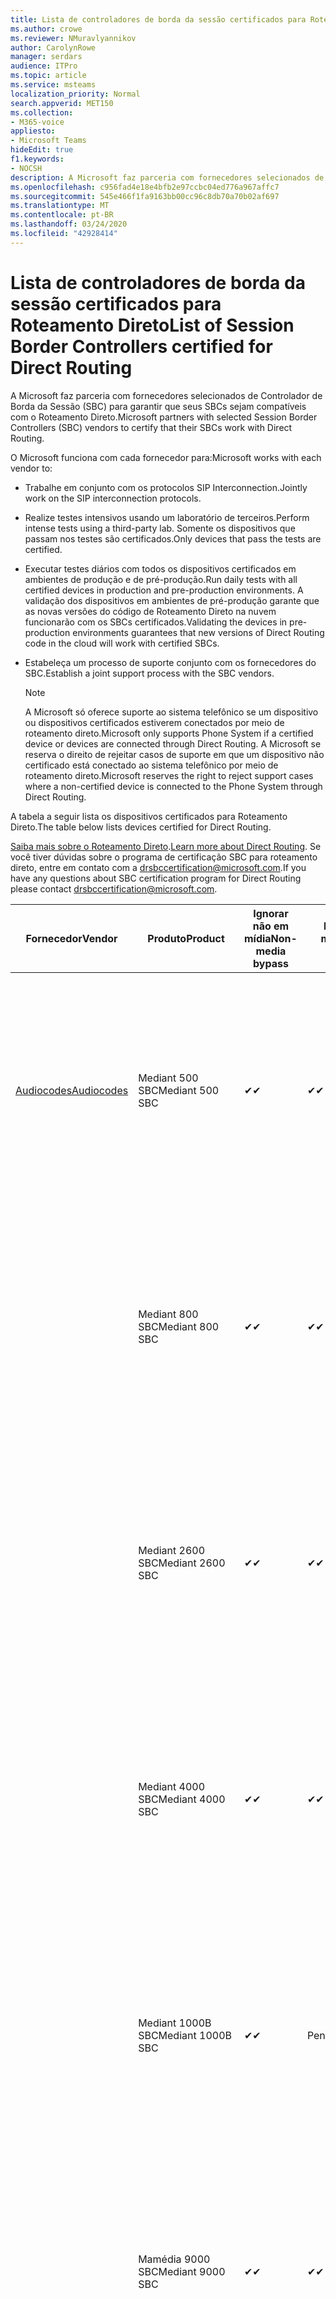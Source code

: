 ```yaml
---
title: Lista de controladores de borda da sessão certificados para Roteamento Direto
ms.author: crowe
ms.reviewer: NMuravlyannikov
author: CarolynRowe
manager: serdars
audience: ITPro
ms.topic: article
ms.service: msteams
localization_priority: Normal
search.appverid: MET150
ms.collection:
- M365-voice
appliesto:
- Microsoft Teams
hideEdit: true
f1.keywords:
- NOCSH
description: A Microsoft faz parceria com fornecedores selecionados de SBC (controlador de borda da sessão) para garantir que seus SBCs sejam compatíveis com o Roteamento Direto.
ms.openlocfilehash: c956fad4e18e4bfb2e97ccbc04ed776a967affc7
ms.sourcegitcommit: 545e466f1fa9163bb00cc96c8db70a70b02af697
ms.translationtype: MT
ms.contentlocale: pt-BR
ms.lasthandoff: 03/24/2020
ms.locfileid: "42928414"
---
```

# <a name="list-of-session-border-controllers-certified-for-direct-routing"></a><span data-ttu-id="aad63-103">Lista de controladores de borda da sessão certificados para Roteamento Direto</span><span class="sxs-lookup"><span data-stu-id="aad63-103">List of Session Border Controllers certified for Direct Routing</span></span>

<span data-ttu-id="aad63-104">A Microsoft faz parceria com fornecedores selecionados de Controlador de Borda da Sessão (SBC) para garantir que seus SBCs sejam compatíveis com o Roteamento Direto.</span><span class="sxs-lookup"><span data-stu-id="aad63-104">Microsoft partners with selected Session Border Controllers (SBC) vendors to certify that their SBCs work with Direct Routing.</span></span> 

<span data-ttu-id="aad63-105">O Microsoft funciona com cada fornecedor para:</span><span class="sxs-lookup"><span data-stu-id="aad63-105">Microsoft works with each vendor to:</span></span> 

- <span data-ttu-id="aad63-106">Trabalhe em conjunto com os protocolos SIP Interconnection.</span><span class="sxs-lookup"><span data-stu-id="aad63-106">Jointly work on the SIP interconnection protocols.</span></span>
- <span data-ttu-id="aad63-107">Realize testes intensivos usando um laboratório de terceiros.</span><span class="sxs-lookup"><span data-stu-id="aad63-107">Perform intense tests using a third-party lab.</span></span> <span data-ttu-id="aad63-108">Somente os dispositivos que passam nos testes são certificados.</span><span class="sxs-lookup"><span data-stu-id="aad63-108">Only devices that pass the tests are certified.</span></span> 
- <span data-ttu-id="aad63-109">Executar testes diários com todos os dispositivos certificados em ambientes de produção e de pré-produção.</span><span class="sxs-lookup"><span data-stu-id="aad63-109">Run daily tests with all certified devices in production and pre-production environments.</span></span> <span data-ttu-id="aad63-110">A validação dos dispositivos em ambientes de pré-produção garante que as novas versões do código de Roteamento Direto na nuvem funcionarão com os SBCs certificados.</span><span class="sxs-lookup"><span data-stu-id="aad63-110">Validating the devices in pre-production environments guarantees that new versions of Direct Routing code in the cloud will work with certified SBCs.</span></span> 
- <span data-ttu-id="aad63-111">Estabeleça um processo de suporte conjunto com os fornecedores do SBC.</span><span class="sxs-lookup"><span data-stu-id="aad63-111">Establish a joint support process with the SBC vendors.</span></span>


  > [!NOTE]
  > <span data-ttu-id="aad63-112">A Microsoft só oferece suporte ao sistema telefônico se um dispositivo ou dispositivos certificados estiverem conectados por meio de roteamento direto.</span><span class="sxs-lookup"><span data-stu-id="aad63-112">Microsoft only supports Phone System if a certified device or devices are connected through Direct Routing.</span></span> <span data-ttu-id="aad63-113">A Microsoft se reserva o direito de rejeitar casos de suporte em que um dispositivo não certificado está conectado ao sistema telefônico por meio de roteamento direto.</span><span class="sxs-lookup"><span data-stu-id="aad63-113">Microsoft reserves the right to reject support cases where a non-certified device is connected to the Phone System through Direct Routing.</span></span> 

<span data-ttu-id="aad63-114">A tabela a seguir lista os dispositivos certificados para Roteamento Direto.</span><span class="sxs-lookup"><span data-stu-id="aad63-114">The table below lists devices certified for Direct Routing.</span></span> 

<span data-ttu-id="aad63-115">[Saiba mais sobre o Roteamento Direto](https://aka.ms/dr).</span><span class="sxs-lookup"><span data-stu-id="aad63-115">[Learn more about Direct Routing](https://aka.ms/dr).</span></span> <span data-ttu-id="aad63-116">Se você tiver dúvidas sobre o programa de certificação SBC para roteamento direto, entre em contato com a drsbccertification@microsoft.com.</span><span class="sxs-lookup"><span data-stu-id="aad63-116">If you have any questions about SBC certification program for Direct Routing please contact drsbccertification@microsoft.com.</span></span>


|                                                       <span data-ttu-id="aad63-117">Fornecedor</span><span class="sxs-lookup"><span data-stu-id="aad63-117">Vendor</span></span>                                                        |       <span data-ttu-id="aad63-118">Produto</span><span class="sxs-lookup"><span data-stu-id="aad63-118">Product</span></span>       | <span data-ttu-id="aad63-119">Ignorar não em mídia</span><span class="sxs-lookup"><span data-stu-id="aad63-119">Non-media bypass</span></span> | <span data-ttu-id="aad63-120">Bypass de mídia</span><span class="sxs-lookup"><span data-stu-id="aad63-120">Media bypass</span></span> | <span data-ttu-id="aad63-121">Versão do software</span><span class="sxs-lookup"><span data-stu-id="aad63-121">Software version</span></span> | <span data-ttu-id="aad63-122">Validado com provedores E911</span><span class="sxs-lookup"><span data-stu-id="aad63-122">Validated with E911 providers</span></span> | <span data-ttu-id="aad63-123">Compatível com ELIN</span><span class="sxs-lookup"><span data-stu-id="aad63-123">ELIN capable</span></span>
|---------------------------------------------------------------------------------------------------------------------|---------------------|------------------|--------------|------------------|-----------------|------------------|
| [<span data-ttu-id="aad63-124">Audiocodes</span><span class="sxs-lookup"><span data-stu-id="aad63-124">Audiocodes</span></span>](https://www.audiocodes.com/solutions-products/products/products-for-microsoft-365/direct-routing-for-microsoft-teams) |   <span data-ttu-id="aad63-125">Mediant 500 SBC</span><span class="sxs-lookup"><span data-stu-id="aad63-125">Mediant 500 SBC</span></span>   |     <span data-ttu-id="aad63-126">&#10004;</span><span class="sxs-lookup"><span data-stu-id="aad63-126">&#10004;</span></span>     |   <span data-ttu-id="aad63-127">&#10004;</span><span class="sxs-lookup"><span data-stu-id="aad63-127">&#10004;</span></span>    |  <span data-ttu-id="aad63-128">7.20 a. 250</span><span class="sxs-lookup"><span data-stu-id="aad63-128">7.20A.250</span></span>   | <ul> <li> [<span data-ttu-id="aad63-129">Roteamento de localização dinâmica da largura de banda</span><span class="sxs-lookup"><span data-stu-id="aad63-129">Bandwidth Dynamic Location Routing</span></span>](https://www.bandwidth.com/partners/microsoft-teams-direct-routing) </li> <li><span data-ttu-id="aad63-130">Inentrada ERS</span><span class="sxs-lookup"><span data-stu-id="aad63-130">Intrado ERS</span></span> </li> <li><span data-ttu-id="aad63-131">Inentrada EGW</span><span class="sxs-lookup"><span data-stu-id="aad63-131">Intrado EGW</span></span></li> <li> <span data-ttu-id="aad63-132">Mobilidade de horizonte vermelho-céu</span><span class="sxs-lookup"><span data-stu-id="aad63-132">Red Sky Horizon Mobility</span></span> </li>  </ul> |  <span data-ttu-id="aad63-133">&#10004;</span><span class="sxs-lookup"><span data-stu-id="aad63-133">&#10004;</span></span>  |
|                                                                                                                     |   <span data-ttu-id="aad63-134">Mediant 800 SBC</span><span class="sxs-lookup"><span data-stu-id="aad63-134">Mediant 800 SBC</span></span>   |     <span data-ttu-id="aad63-135">&#10004;</span><span class="sxs-lookup"><span data-stu-id="aad63-135">&#10004;</span></span>     |   <span data-ttu-id="aad63-136">&#10004;</span><span class="sxs-lookup"><span data-stu-id="aad63-136">&#10004;</span></span>     |  <span data-ttu-id="aad63-137">7.20 a. 250</span><span class="sxs-lookup"><span data-stu-id="aad63-137">7.20A.250</span></span>   | <ul> <li> [<span data-ttu-id="aad63-138">Roteamento de localização dinâmica da largura de banda</span><span class="sxs-lookup"><span data-stu-id="aad63-138">Bandwidth Dynamic Location Routing</span></span>](https://www.bandwidth.com/partners/microsoft-teams-direct-routing) </li> <li><span data-ttu-id="aad63-139">Inentrada ERS</span><span class="sxs-lookup"><span data-stu-id="aad63-139">Intrado ERS</span></span> </li> <li><span data-ttu-id="aad63-140">Inentrada EGW</span><span class="sxs-lookup"><span data-stu-id="aad63-140">Intrado EGW</span></span></li> <li> <span data-ttu-id="aad63-141">Mobilidade de horizonte vermelho-céu</span><span class="sxs-lookup"><span data-stu-id="aad63-141">Red Sky Horizon Mobility</span></span> </li>  </ul>  |  <span data-ttu-id="aad63-142">&#10004;</span><span class="sxs-lookup"><span data-stu-id="aad63-142">&#10004;</span></span>  |
|                                                                                                                     |  <span data-ttu-id="aad63-143">Mediant 2600 SBC</span><span class="sxs-lookup"><span data-stu-id="aad63-143">Mediant 2600 SBC</span></span>   |     <span data-ttu-id="aad63-144">&#10004;</span><span class="sxs-lookup"><span data-stu-id="aad63-144">&#10004;</span></span>     |   <span data-ttu-id="aad63-145">&#10004;</span><span class="sxs-lookup"><span data-stu-id="aad63-145">&#10004;</span></span>    |  <span data-ttu-id="aad63-146">7.20 a. 250</span><span class="sxs-lookup"><span data-stu-id="aad63-146">7.20A.250</span></span>   |   <ul> <li> [<span data-ttu-id="aad63-147">Roteamento de localização dinâmica da largura de banda</span><span class="sxs-lookup"><span data-stu-id="aad63-147">Bandwidth Dynamic Location Routing</span></span>](https://www.bandwidth.com/partners/microsoft-teams-direct-routing) </li> <li><span data-ttu-id="aad63-148">Inentrada ERS</span><span class="sxs-lookup"><span data-stu-id="aad63-148">Intrado ERS</span></span> </li> <li><span data-ttu-id="aad63-149">Inentrada EGW</span><span class="sxs-lookup"><span data-stu-id="aad63-149">Intrado EGW</span></span></li> <li> <span data-ttu-id="aad63-150">Mobilidade de horizonte vermelho-céu</span><span class="sxs-lookup"><span data-stu-id="aad63-150">Red Sky Horizon Mobility</span></span> </li>  </ul>  |  <span data-ttu-id="aad63-151">&#10004;</span><span class="sxs-lookup"><span data-stu-id="aad63-151">&#10004;</span></span>  |    
|                                                                                                                     |  <span data-ttu-id="aad63-152">Mediant 4000 SBC</span><span class="sxs-lookup"><span data-stu-id="aad63-152">Mediant 4000 SBC</span></span>   |     <span data-ttu-id="aad63-153">&#10004;</span><span class="sxs-lookup"><span data-stu-id="aad63-153">&#10004;</span></span>     |   <span data-ttu-id="aad63-154">&#10004;</span><span class="sxs-lookup"><span data-stu-id="aad63-154">&#10004;</span></span>     |  <span data-ttu-id="aad63-155">7.20 a. 250</span><span class="sxs-lookup"><span data-stu-id="aad63-155">7.20A.250</span></span>   |  <ul> <li> [<span data-ttu-id="aad63-156">Roteamento de localização dinâmica da largura de banda</span><span class="sxs-lookup"><span data-stu-id="aad63-156">Bandwidth Dynamic Location Routing</span></span>](https://www.bandwidth.com/partners/microsoft-teams-direct-routing) </li> <li><span data-ttu-id="aad63-157">Inentrada ERS</span><span class="sxs-lookup"><span data-stu-id="aad63-157">Intrado ERS</span></span> </li> <li><span data-ttu-id="aad63-158">Inentrada EGW</span><span class="sxs-lookup"><span data-stu-id="aad63-158">Intrado EGW</span></span></li> <li> <span data-ttu-id="aad63-159">Mobilidade de horizonte vermelho-céu</span><span class="sxs-lookup"><span data-stu-id="aad63-159">Red Sky Horizon Mobility</span></span> </li>  </ul>  |  <span data-ttu-id="aad63-160">&#10004;</span><span class="sxs-lookup"><span data-stu-id="aad63-160">&#10004;</span></span>  |    
|                                                                                                                     | <span data-ttu-id="aad63-161">Mediant 1000B SBC</span><span class="sxs-lookup"><span data-stu-id="aad63-161">Mediant 1000B  SBC</span></span>  |     <span data-ttu-id="aad63-162">&#10004;</span><span class="sxs-lookup"><span data-stu-id="aad63-162">&#10004;</span></span>     |   <span data-ttu-id="aad63-163">Pendente</span><span class="sxs-lookup"><span data-stu-id="aad63-163">Pending</span></span>     |  <span data-ttu-id="aad63-164">7.20 a. 250</span><span class="sxs-lookup"><span data-stu-id="aad63-164">7.20A.250</span></span>  |  <ul> <li> [<span data-ttu-id="aad63-165">Roteamento de localização dinâmica da largura de banda</span><span class="sxs-lookup"><span data-stu-id="aad63-165">Bandwidth Dynamic Location Routing</span></span>](https://www.bandwidth.com/partners/microsoft-teams-direct-routing) </li> <li><span data-ttu-id="aad63-166">Inentrada ERS</span><span class="sxs-lookup"><span data-stu-id="aad63-166">Intrado ERS</span></span> </li> <li><span data-ttu-id="aad63-167">Inentrada EGW</span><span class="sxs-lookup"><span data-stu-id="aad63-167">Intrado EGW</span></span></li> <li> <span data-ttu-id="aad63-168">Mobilidade de horizonte vermelho-céu</span><span class="sxs-lookup"><span data-stu-id="aad63-168">Red Sky Horizon Mobility</span></span> </li>  </ul>  |  <span data-ttu-id="aad63-169">&#10004;</span><span class="sxs-lookup"><span data-stu-id="aad63-169">&#10004;</span></span>  |    
|                                                                                                                     | <span data-ttu-id="aad63-170">Mamédia 9000 SBC</span><span class="sxs-lookup"><span data-stu-id="aad63-170">Mediant 9000  SBC</span></span>  |     <span data-ttu-id="aad63-171">&#10004;</span><span class="sxs-lookup"><span data-stu-id="aad63-171">&#10004;</span></span>     |   <span data-ttu-id="aad63-172">&#10004;</span><span class="sxs-lookup"><span data-stu-id="aad63-172">&#10004;</span></span>     |  <span data-ttu-id="aad63-173">7.20 a. 250</span><span class="sxs-lookup"><span data-stu-id="aad63-173">7.20A.250</span></span>   | <ul> <li> [<span data-ttu-id="aad63-174">Roteamento de localização dinâmica da largura de banda</span><span class="sxs-lookup"><span data-stu-id="aad63-174">Bandwidth Dynamic Location Routing</span></span>](https://www.bandwidth.com/partners/microsoft-teams-direct-routing) </li> <li><span data-ttu-id="aad63-175">Inentrada ERS</span><span class="sxs-lookup"><span data-stu-id="aad63-175">Intrado ERS</span></span> </li> <li><span data-ttu-id="aad63-176">Inentrada EGW</span><span class="sxs-lookup"><span data-stu-id="aad63-176">Intrado EGW</span></span></li> <li> <span data-ttu-id="aad63-177">Mobilidade de horizonte vermelho-céu</span><span class="sxs-lookup"><span data-stu-id="aad63-177">Red Sky Horizon Mobility</span></span> </li>  </ul>    |  <span data-ttu-id="aad63-178">&#10004;</span><span class="sxs-lookup"><span data-stu-id="aad63-178">&#10004;</span></span>  |                                                                       
|                                                                                                                     | <span data-ttu-id="aad63-179">Virtual Edition SBC</span><span class="sxs-lookup"><span data-stu-id="aad63-179">Virtual Edition SBC</span></span> |     <span data-ttu-id="aad63-180">&#10004;</span><span class="sxs-lookup"><span data-stu-id="aad63-180">&#10004;</span></span>     |   <span data-ttu-id="aad63-181">&#10004;</span><span class="sxs-lookup"><span data-stu-id="aad63-181">&#10004;</span></span>     |  <span data-ttu-id="aad63-182">7.20 a. 250</span><span class="sxs-lookup"><span data-stu-id="aad63-182">7.20A.250</span></span> |  <ul> <li> [<span data-ttu-id="aad63-183">Roteamento de localização dinâmica da largura de banda</span><span class="sxs-lookup"><span data-stu-id="aad63-183">Bandwidth Dynamic Location Routing</span></span>](https://www.bandwidth.com/partners/microsoft-teams-direct-routing) </li> <li><span data-ttu-id="aad63-184">Inentrada ERS</span><span class="sxs-lookup"><span data-stu-id="aad63-184">Intrado ERS</span></span> </li> <li><span data-ttu-id="aad63-185">Inentrada EGW</span><span class="sxs-lookup"><span data-stu-id="aad63-185">Intrado EGW</span></span></li> <li> <span data-ttu-id="aad63-186">Mobilidade de horizonte vermelho-céu</span><span class="sxs-lookup"><span data-stu-id="aad63-186">Red Sky Horizon Mobility</span></span> </li>  </ul>   |  <span data-ttu-id="aad63-187">&#10004;</span><span class="sxs-lookup"><span data-stu-id="aad63-187">&#10004;</span></span>  |    
|  [<span data-ttu-id="aad63-188">Comunicações da faixa de opções</span><span class="sxs-lookup"><span data-stu-id="aad63-188">Ribbon Communications</span></span>](https://ribboncommunications.com/solutions/enterprise-solutions/microsoft-skype-business)  |      <span data-ttu-id="aad63-189">SBC 5110</span><span class="sxs-lookup"><span data-stu-id="aad63-189">SBC 5110</span></span>       |     <span data-ttu-id="aad63-190">&#10004;</span><span class="sxs-lookup"><span data-stu-id="aad63-190">&#10004;</span></span>     |   <span data-ttu-id="aad63-191">&#10004;</span><span class="sxs-lookup"><span data-stu-id="aad63-191">&#10004;</span></span>    |       <span data-ttu-id="aad63-192">7,2</span><span class="sxs-lookup"><span data-stu-id="aad63-192">7.2</span></span>       | <ul> <li> [<span data-ttu-id="aad63-193">Roteamento de localização dinâmica da largura de banda</span><span class="sxs-lookup"><span data-stu-id="aad63-193">Bandwidth Dynamic Location Routing</span></span>](https://www.bandwidth.com/partners/microsoft-teams-direct-routing) </li> <li><span data-ttu-id="aad63-194">Inentrada ERS</span><span class="sxs-lookup"><span data-stu-id="aad63-194">Intrado ERS</span></span> </li> <li><span data-ttu-id="aad63-195">Inentrada EGW</span><span class="sxs-lookup"><span data-stu-id="aad63-195">Intrado EGW</span></span></li> <li> <span data-ttu-id="aad63-196">Mobilidade de horizonte vermelho-céu</span><span class="sxs-lookup"><span data-stu-id="aad63-196">Red Sky Horizon Mobility</span></span> </li>  </ul> |    |    
|                                                                                                                     |      <span data-ttu-id="aad63-197">SBC 5210</span><span class="sxs-lookup"><span data-stu-id="aad63-197">SBC 5210</span></span>       |     <span data-ttu-id="aad63-198">&#10004;</span><span class="sxs-lookup"><span data-stu-id="aad63-198">&#10004;</span></span>     |  <span data-ttu-id="aad63-199">&#10004;</span><span class="sxs-lookup"><span data-stu-id="aad63-199">&#10004;</span></span>    |       <span data-ttu-id="aad63-200">7,2</span><span class="sxs-lookup"><span data-stu-id="aad63-200">7.2</span></span>       |  <ul> <li> [<span data-ttu-id="aad63-201">Roteamento de localização dinâmica da largura de banda</span><span class="sxs-lookup"><span data-stu-id="aad63-201">Bandwidth Dynamic Location Routing</span></span>](https://www.bandwidth.com/partners/microsoft-teams-direct-routing) </li> <li><span data-ttu-id="aad63-202">Inentrada ERS</span><span class="sxs-lookup"><span data-stu-id="aad63-202">Intrado ERS</span></span> </li> <li><span data-ttu-id="aad63-203">Inentrada EGW</span><span class="sxs-lookup"><span data-stu-id="aad63-203">Intrado EGW</span></span></li> <li> <span data-ttu-id="aad63-204">Mobilidade de horizonte vermelho-céu</span><span class="sxs-lookup"><span data-stu-id="aad63-204">Red Sky Horizon Mobility</span></span> </li> </ul> |    |    
|                                                                                                                     |      <span data-ttu-id="aad63-205">SBC 5400</span><span class="sxs-lookup"><span data-stu-id="aad63-205">SBC 5400</span></span>       |     <span data-ttu-id="aad63-206">&#10004;</span><span class="sxs-lookup"><span data-stu-id="aad63-206">&#10004;</span></span>     |   <span data-ttu-id="aad63-207">&#10004;</span><span class="sxs-lookup"><span data-stu-id="aad63-207">&#10004;</span></span>   |       <span data-ttu-id="aad63-208">7,2</span><span class="sxs-lookup"><span data-stu-id="aad63-208">7.2</span></span>       |  <ul> <li> [<span data-ttu-id="aad63-209">Roteamento de localização dinâmica da largura de banda</span><span class="sxs-lookup"><span data-stu-id="aad63-209">Bandwidth Dynamic Location Routing</span></span>](https://www.bandwidth.com/partners/microsoft-teams-direct-routing) </li><li><span data-ttu-id="aad63-210">Inentrada ERS</span><span class="sxs-lookup"><span data-stu-id="aad63-210">Intrado ERS</span></span> </li> <li><span data-ttu-id="aad63-211">Inentrada EGW</span><span class="sxs-lookup"><span data-stu-id="aad63-211">Intrado EGW</span></span></li> <li> <span data-ttu-id="aad63-212">Mobilidade de horizonte vermelho-céu</span><span class="sxs-lookup"><span data-stu-id="aad63-212">Red Sky Horizon Mobility</span></span> </li> </ul>  ||    
|                                                                                                                     |      <span data-ttu-id="aad63-213">SBC 7000</span><span class="sxs-lookup"><span data-stu-id="aad63-213">SBC 7000</span></span>       |     <span data-ttu-id="aad63-214">&#10004;</span><span class="sxs-lookup"><span data-stu-id="aad63-214">&#10004;</span></span>     |   <span data-ttu-id="aad63-215">&#10004;</span><span class="sxs-lookup"><span data-stu-id="aad63-215">&#10004;</span></span>    |       <span data-ttu-id="aad63-216">7,2</span><span class="sxs-lookup"><span data-stu-id="aad63-216">7.2</span></span>       |   <ul> <li> [<span data-ttu-id="aad63-217">Roteamento de localização dinâmica da largura de banda</span><span class="sxs-lookup"><span data-stu-id="aad63-217">Bandwidth Dynamic Location Routing</span></span>](https://www.bandwidth.com/partners/microsoft-teams-direct-routing) </li> <li><span data-ttu-id="aad63-218">Inentrada ERS</span><span class="sxs-lookup"><span data-stu-id="aad63-218">Intrado ERS</span></span> </li> <li><span data-ttu-id="aad63-219">Inentrada EGW</span><span class="sxs-lookup"><span data-stu-id="aad63-219">Intrado EGW</span></span></li> <li> <span data-ttu-id="aad63-220">Mobilidade de horizonte vermelho-céu</span><span class="sxs-lookup"><span data-stu-id="aad63-220">Red Sky Horizon Mobility</span></span> </li> </ul> |  |    
|                                                                                                                     |       <span data-ttu-id="aad63-221">SBC SWe</span><span class="sxs-lookup"><span data-stu-id="aad63-221">SBC SWe</span></span>       |     <span data-ttu-id="aad63-222">&#10004;</span><span class="sxs-lookup"><span data-stu-id="aad63-222">&#10004;</span></span>     |   <span data-ttu-id="aad63-223">&#10004;</span><span class="sxs-lookup"><span data-stu-id="aad63-223">&#10004;</span></span>   |       <span data-ttu-id="aad63-224">7,2</span><span class="sxs-lookup"><span data-stu-id="aad63-224">7.2</span></span>       |   <ul> <li> [<span data-ttu-id="aad63-225">Roteamento de localização dinâmica da largura de banda</span><span class="sxs-lookup"><span data-stu-id="aad63-225">Bandwidth Dynamic Location Routing</span></span>](https://www.bandwidth.com/partners/microsoft-teams-direct-routing) </li> <li><span data-ttu-id="aad63-226">Inentrada ERS</span><span class="sxs-lookup"><span data-stu-id="aad63-226">Intrado ERS</span></span> </li> <li><span data-ttu-id="aad63-227">Inentrada EGW</span><span class="sxs-lookup"><span data-stu-id="aad63-227">Intrado EGW</span></span></li> <li> <span data-ttu-id="aad63-228">Mobilidade de horizonte vermelho-céu</span><span class="sxs-lookup"><span data-stu-id="aad63-228">Red Sky Horizon Mobility</span></span> </li> </ul> |    |    
|                                                                                                                     |      <span data-ttu-id="aad63-229">SBC 1000</span><span class="sxs-lookup"><span data-stu-id="aad63-229">SBC 1000</span></span>       |     <span data-ttu-id="aad63-230">&#10004;</span><span class="sxs-lookup"><span data-stu-id="aad63-230">&#10004;</span></span>     |   <span data-ttu-id="aad63-231">&#10004;</span><span class="sxs-lookup"><span data-stu-id="aad63-231">&#10004;</span></span>    |      <span data-ttu-id="aad63-232">8.0.3 (Build 537)</span><span class="sxs-lookup"><span data-stu-id="aad63-232">8.0.3 (build 537)</span></span>     |  <ul> <li> [<span data-ttu-id="aad63-233">Roteamento de localização dinâmica da largura de banda</span><span class="sxs-lookup"><span data-stu-id="aad63-233">Bandwidth Dynamic Location Routing</span></span>](https://www.bandwidth.com/partners/microsoft-teams-direct-routing) </li> <li> <span data-ttu-id="aad63-234">Inentrada ERS</span><span class="sxs-lookup"><span data-stu-id="aad63-234">Intrado ERS</span></span> </li> <li><span data-ttu-id="aad63-235">Inentrada EGW</span><span class="sxs-lookup"><span data-stu-id="aad63-235">Intrado EGW</span></span> </li> <li> <span data-ttu-id="aad63-236">Mobilidade de horizonte vermelho-céu</span><span class="sxs-lookup"><span data-stu-id="aad63-236">Red Sky Horizon Mobility</span></span> </li> </ul>   |  <span data-ttu-id="aad63-237">&#10004;</span><span class="sxs-lookup"><span data-stu-id="aad63-237">&#10004;</span></span>   |    
|                                                                                                                     |      <span data-ttu-id="aad63-238">SBC 2000</span><span class="sxs-lookup"><span data-stu-id="aad63-238">SBC 2000</span></span>       |     <span data-ttu-id="aad63-239">&#10004;</span><span class="sxs-lookup"><span data-stu-id="aad63-239">&#10004;</span></span>     |   <span data-ttu-id="aad63-240">&#10004;</span><span class="sxs-lookup"><span data-stu-id="aad63-240">&#10004;</span></span>   |     <span data-ttu-id="aad63-241">8.0.3 (Build 537)</span><span class="sxs-lookup"><span data-stu-id="aad63-241">8.0.3 (build 537)</span></span>     |  <ul> <li>[<span data-ttu-id="aad63-242">Roteamento de localização dinâmica da largura de banda</span><span class="sxs-lookup"><span data-stu-id="aad63-242">Bandwidth Dynamic Location Routing</span></span>](https://www.bandwidth.com/partners/microsoft-teams-direct-routing) </li> <li> <span data-ttu-id="aad63-243">Inentrada ERS</span><span class="sxs-lookup"><span data-stu-id="aad63-243">Intrado ERS</span></span> </li> <li><span data-ttu-id="aad63-244">Inentrada EGW</span><span class="sxs-lookup"><span data-stu-id="aad63-244">Intrado EGW</span></span> </li> <li> <span data-ttu-id="aad63-245">Mobilidade de horizonte vermelho-céu</span><span class="sxs-lookup"><span data-stu-id="aad63-245">Red Sky Horizon Mobility</span></span> </li> </ul>   |     <span data-ttu-id="aad63-246">&#10004;</span><span class="sxs-lookup"><span data-stu-id="aad63-246">&#10004;</span></span>     |    
|                                                                                                                     |    <span data-ttu-id="aad63-247">SBC SWe Lite</span><span class="sxs-lookup"><span data-stu-id="aad63-247">SBC SWe Lite</span></span>     |     <span data-ttu-id="aad63-248">&#10004;</span><span class="sxs-lookup"><span data-stu-id="aad63-248">&#10004;</span></span>     |  <span data-ttu-id="aad63-249">&#10004;</span><span class="sxs-lookup"><span data-stu-id="aad63-249">&#10004;</span></span>    |      <span data-ttu-id="aad63-250">8.0.3 (Build 216)</span><span class="sxs-lookup"><span data-stu-id="aad63-250">8.0.3 (build 216)</span></span>    |  <ul> <li> [<span data-ttu-id="aad63-251">Roteamento de localização dinâmica da largura de banda</span><span class="sxs-lookup"><span data-stu-id="aad63-251">Bandwidth Dynamic Location Routing</span></span>](https://www.bandwidth.com/partners/microsoft-teams-direct-routing) </li> <li> <span data-ttu-id="aad63-252">Inentrada ERS</span><span class="sxs-lookup"><span data-stu-id="aad63-252">Intrado ERS</span></span> </li> <li><span data-ttu-id="aad63-253">Inentrada EGW</span><span class="sxs-lookup"><span data-stu-id="aad63-253">Intrado EGW</span></span> </li> <li> <span data-ttu-id="aad63-254">Mobilidade de horizonte vermelho-céu</span><span class="sxs-lookup"><span data-stu-id="aad63-254">Red Sky Horizon Mobility</span></span> </li> </ul>    |     <span data-ttu-id="aad63-255">&#10004;</span><span class="sxs-lookup"><span data-stu-id="aad63-255">&#10004;</span></span>     |   
| | <span data-ttu-id="aad63-256">Série EdgeMarc</span><span class="sxs-lookup"><span data-stu-id="aad63-256">EdgeMarc Series</span></span> |  <span data-ttu-id="aad63-257">&#10004;</span><span class="sxs-lookup"><span data-stu-id="aad63-257">&#10004;</span></span> | | <span data-ttu-id="aad63-258">15.6.1</span><span class="sxs-lookup"><span data-stu-id="aad63-258">15.6.1</span></span> | 
|                     [<span data-ttu-id="aad63-259">Thinktel</span><span class="sxs-lookup"><span data-stu-id="aad63-259">Thinktel</span></span>](https://www.thinktel.ca/services/think-365/think-365-overview/)                      |    <span data-ttu-id="aad63-260">Think 365 SBC</span><span class="sxs-lookup"><span data-stu-id="aad63-260">Think 365 SBC</span></span>    |     <span data-ttu-id="aad63-261">&#10004;</span><span class="sxs-lookup"><span data-stu-id="aad63-261">&#10004;</span></span>     |        <span data-ttu-id="aad63-262">Pendente</span><span class="sxs-lookup"><span data-stu-id="aad63-262">Pending</span></span>   |       <span data-ttu-id="aad63-263">V1.4</span><span class="sxs-lookup"><span data-stu-id="aad63-263">V1.4</span></span>       |     |    |    
|                     [<span data-ttu-id="aad63-264">Oracle</span><span class="sxs-lookup"><span data-stu-id="aad63-264">Oracle</span></span>](https://www.oracle.com/industries/communications/enterprise-session-border-controller/microsoft.html)                      |    <span data-ttu-id="aad63-265">AP 1100</span><span class="sxs-lookup"><span data-stu-id="aad63-265">AP 1100</span></span>      |    <span data-ttu-id="aad63-266">&#10004;</span><span class="sxs-lookup"><span data-stu-id="aad63-266">&#10004;</span></span>     |    <span data-ttu-id="aad63-267">&#10004;</span><span class="sxs-lookup"><span data-stu-id="aad63-267">&#10004;</span></span>    |   <span data-ttu-id="aad63-268">8.3.0.0.1</span><span class="sxs-lookup"><span data-stu-id="aad63-268">8.3.0.0.1</span></span> |   <ul> <li> [<span data-ttu-id="aad63-269">Roteamento de localização dinâmica da largura de banda</span><span class="sxs-lookup"><span data-stu-id="aad63-269">Bandwidth Dynamic Location Routing</span></span>](https://www.bandwidth.com/partners/microsoft-teams-direct-routing) </li> <li><span data-ttu-id="aad63-270">Inentrada ERS</span><span class="sxs-lookup"><span data-stu-id="aad63-270">Intrado ERS</span></span> </li> <li><span data-ttu-id="aad63-271">Inentrada EGW</span><span class="sxs-lookup"><span data-stu-id="aad63-271">Intrado EGW</span></span></li> <li> <span data-ttu-id="aad63-272">Mobilidade de horizonte vermelho-céu</span><span class="sxs-lookup"><span data-stu-id="aad63-272">Red Sky Horizon Mobility</span></span> </li>  </ul>   |  <span data-ttu-id="aad63-273">&#10004;</span><span class="sxs-lookup"><span data-stu-id="aad63-273">&#10004;</span></span>  |    
|                                                                                                                    |    <span data-ttu-id="aad63-274">AP 3900</span><span class="sxs-lookup"><span data-stu-id="aad63-274">AP 3900</span></span>           |    <span data-ttu-id="aad63-275">&#10004;</span><span class="sxs-lookup"><span data-stu-id="aad63-275">&#10004;</span></span>     |    <span data-ttu-id="aad63-276">&#10004;</span><span class="sxs-lookup"><span data-stu-id="aad63-276">&#10004;</span></span>   |   <span data-ttu-id="aad63-277">8.3.0.0.1</span><span class="sxs-lookup"><span data-stu-id="aad63-277">8.3.0.0.1</span></span>  |  <ul> <li> [<span data-ttu-id="aad63-278">Roteamento de localização dinâmica da largura de banda</span><span class="sxs-lookup"><span data-stu-id="aad63-278">Bandwidth Dynamic Location Routing</span></span>](https://www.bandwidth.com/partners/microsoft-teams-direct-routing) </li> <li><span data-ttu-id="aad63-279">Inentrada ERS</span><span class="sxs-lookup"><span data-stu-id="aad63-279">Intrado ERS</span></span> </li> <li><span data-ttu-id="aad63-280">Inentrada EGW</span><span class="sxs-lookup"><span data-stu-id="aad63-280">Intrado EGW</span></span></li> <li> <span data-ttu-id="aad63-281">Mobilidade de horizonte vermelho-céu</span><span class="sxs-lookup"><span data-stu-id="aad63-281">Red Sky Horizon Mobility</span></span> </li>  </ul>  |  <span data-ttu-id="aad63-282">&#10004;</span><span class="sxs-lookup"><span data-stu-id="aad63-282">&#10004;</span></span>  |    
|                                                                                                                    |      <span data-ttu-id="aad63-283">AP 4600</span><span class="sxs-lookup"><span data-stu-id="aad63-283">AP 4600</span></span>         |    <span data-ttu-id="aad63-284">&#10004;</span><span class="sxs-lookup"><span data-stu-id="aad63-284">&#10004;</span></span>   |    <span data-ttu-id="aad63-285">&#10004;</span><span class="sxs-lookup"><span data-stu-id="aad63-285">&#10004;</span></span>     |     <span data-ttu-id="aad63-286">8.3.0.0.1</span><span class="sxs-lookup"><span data-stu-id="aad63-286">8.3.0.0.1</span></span>  |  <ul> <li> [<span data-ttu-id="aad63-287">Roteamento de localização dinâmica da largura de banda</span><span class="sxs-lookup"><span data-stu-id="aad63-287">Bandwidth Dynamic Location Routing</span></span>](https://www.bandwidth.com/partners/microsoft-teams-direct-routing) </li> <li><span data-ttu-id="aad63-288">Inentrada ERS</span><span class="sxs-lookup"><span data-stu-id="aad63-288">Intrado ERS</span></span> </li> <li><span data-ttu-id="aad63-289">Inentrada EGW</span><span class="sxs-lookup"><span data-stu-id="aad63-289">Intrado EGW</span></span></li> <li> <span data-ttu-id="aad63-290">Mobilidade de horizonte vermelho-céu</span><span class="sxs-lookup"><span data-stu-id="aad63-290">Red Sky Horizon Mobility</span></span> </li>  </ul>  |  <span data-ttu-id="aad63-291">&#10004;</span><span class="sxs-lookup"><span data-stu-id="aad63-291">&#10004;</span></span>  |    
|                                                                                                                    |      <span data-ttu-id="aad63-292">AP 6300</span><span class="sxs-lookup"><span data-stu-id="aad63-292">AP 6300</span></span>         |    <span data-ttu-id="aad63-293">&#10004;</span><span class="sxs-lookup"><span data-stu-id="aad63-293">&#10004;</span></span>   |    <span data-ttu-id="aad63-294">&#10004;</span><span class="sxs-lookup"><span data-stu-id="aad63-294">&#10004;</span></span>     |     <span data-ttu-id="aad63-295">8.3.0.0.1</span><span class="sxs-lookup"><span data-stu-id="aad63-295">8.3.0.0.1</span></span>  |  <ul> <li> [<span data-ttu-id="aad63-296">Roteamento de localização dinâmica da largura de banda</span><span class="sxs-lookup"><span data-stu-id="aad63-296">Bandwidth Dynamic Location Routing</span></span>](https://www.bandwidth.com/partners/microsoft-teams-direct-routing) </li> <li><span data-ttu-id="aad63-297">Inentrada ERS</span><span class="sxs-lookup"><span data-stu-id="aad63-297">Intrado ERS</span></span> </li> <li><span data-ttu-id="aad63-298">Inentrada EGW</span><span class="sxs-lookup"><span data-stu-id="aad63-298">Intrado EGW</span></span></li> <li> <span data-ttu-id="aad63-299">Mobilidade de horizonte vermelho-céu</span><span class="sxs-lookup"><span data-stu-id="aad63-299">Red Sky Horizon Mobility</span></span> </li>  </ul>   |  <span data-ttu-id="aad63-300">&#10004;</span><span class="sxs-lookup"><span data-stu-id="aad63-300">&#10004;</span></span>  |    
|                                                                                                                   |      <span data-ttu-id="aad63-301">AP 6350</span><span class="sxs-lookup"><span data-stu-id="aad63-301">AP 6350</span></span>           |    <span data-ttu-id="aad63-302">&#10004;</span><span class="sxs-lookup"><span data-stu-id="aad63-302">&#10004;</span></span>   |    <span data-ttu-id="aad63-303">&#10004;</span><span class="sxs-lookup"><span data-stu-id="aad63-303">&#10004;</span></span>    |     <span data-ttu-id="aad63-304">8.3.0.0.1</span><span class="sxs-lookup"><span data-stu-id="aad63-304">8.3.0.0.1</span></span>  |   <ul> <li> [<span data-ttu-id="aad63-305">Roteamento de localização dinâmica da largura de banda</span><span class="sxs-lookup"><span data-stu-id="aad63-305">Bandwidth Dynamic Location Routing</span></span>](https://www.bandwidth.com/partners/microsoft-teams-direct-routing) </li> <li><span data-ttu-id="aad63-306">Inentrada ERS</span><span class="sxs-lookup"><span data-stu-id="aad63-306">Intrado ERS</span></span> </li> <li><span data-ttu-id="aad63-307">Inentrada EGW</span><span class="sxs-lookup"><span data-stu-id="aad63-307">Intrado EGW</span></span></li> <li> <span data-ttu-id="aad63-308">Mobilidade de horizonte vermelho-céu</span><span class="sxs-lookup"><span data-stu-id="aad63-308">Red Sky Horizon Mobility</span></span> </li>  </ul>  |  <span data-ttu-id="aad63-309">&#10004;</span><span class="sxs-lookup"><span data-stu-id="aad63-309">&#10004;</span></span>  |                                            
|                                                                                                                    |      <span data-ttu-id="aad63-310">VME</span><span class="sxs-lookup"><span data-stu-id="aad63-310">VME</span></span>           |    <span data-ttu-id="aad63-311">&#10004;</span><span class="sxs-lookup"><span data-stu-id="aad63-311">&#10004;</span></span>    |    <span data-ttu-id="aad63-312">&#10004;</span><span class="sxs-lookup"><span data-stu-id="aad63-312">&#10004;</span></span>    |     <span data-ttu-id="aad63-313">8.3.0.0.1</span><span class="sxs-lookup"><span data-stu-id="aad63-313">8.3.0.0.1</span></span>   |   <ul> <li> [<span data-ttu-id="aad63-314">Roteamento de localização dinâmica da largura de banda</span><span class="sxs-lookup"><span data-stu-id="aad63-314">Bandwidth Dynamic Location Routing</span></span>](https://www.bandwidth.com/partners/microsoft-teams-direct-routing) </li> <li><span data-ttu-id="aad63-315">Inentrada ERS</span><span class="sxs-lookup"><span data-stu-id="aad63-315">Intrado ERS</span></span> </li> <li><span data-ttu-id="aad63-316">Inentrada EGW</span><span class="sxs-lookup"><span data-stu-id="aad63-316">Intrado EGW</span></span></li> <li> <span data-ttu-id="aad63-317">Mobilidade de horizonte vermelho-céu</span><span class="sxs-lookup"><span data-stu-id="aad63-317">Red Sky Horizon Mobility</span></span> </li>  </ul>  |  <span data-ttu-id="aad63-318">&#10004;</span><span class="sxs-lookup"><span data-stu-id="aad63-318">&#10004;</span></span>  |    
|                     [<span data-ttu-id="aad63-319">TE-SYSTEMS</span><span class="sxs-lookup"><span data-stu-id="aad63-319">TE-SYSTEMS</span></span>](https://www.anynode.de/anynode-and-microsoft-teams/)                               |     <span data-ttu-id="aad63-320">anynode</span><span class="sxs-lookup"><span data-stu-id="aad63-320">anynode</span></span>         |     <span data-ttu-id="aad63-321">&#10004;</span><span class="sxs-lookup"><span data-stu-id="aad63-321">&#10004;</span></span>   |  <span data-ttu-id="aad63-322">&#10004;</span><span class="sxs-lookup"><span data-stu-id="aad63-322">&#10004;</span></span>   |      <span data-ttu-id="aad63-323">v3.16.2</span><span class="sxs-lookup"><span data-stu-id="aad63-323">v3.16.2</span></span>      |     |    |    


<span data-ttu-id="aad63-324">A tabela a seguir lista os dispositivos que são verificados quanto à interoperabilidade entre os dispositivos de roteamento direto e analógico.</span><span class="sxs-lookup"><span data-stu-id="aad63-324">The following table lists devices that are verified for interoperability between Direct Routing and Analog Devices.</span></span>

|                                                       <span data-ttu-id="aad63-325">Fornecedor</span><span class="sxs-lookup"><span data-stu-id="aad63-325">Vendor</span></span>                                                        |       <span data-ttu-id="aad63-326">Produto</span><span class="sxs-lookup"><span data-stu-id="aad63-326">Product</span></span>       | <span data-ttu-id="aad63-327">Verificação</span><span class="sxs-lookup"><span data-stu-id="aad63-327">Verified</span></span>
|---------------------------------------------------------------------------------------------------------------------|---------------------|------------------|
| [<span data-ttu-id="aad63-328">Audiocodes</span><span class="sxs-lookup"><span data-stu-id="aad63-328">Audiocodes</span></span>](https://www.audiocodes.com/solutions-products/products/products-for-microsoft-365/direct-routing-for-microsoft-teams) |   [<span data-ttu-id="aad63-329">ATA-1</span><span class="sxs-lookup"><span data-stu-id="aad63-329">ATA-1</span></span>](https://www.audiocodes.com/media/2373/mp-1xx-and-mp-124-datasheet.pdf)   |     <span data-ttu-id="aad63-330">&#10004;</span><span class="sxs-lookup"><span data-stu-id="aad63-330">&#10004;</span></span>     |
| [<span data-ttu-id="aad63-331">Audiocodes</span><span class="sxs-lookup"><span data-stu-id="aad63-331">Audiocodes</span></span>](https://www.audiocodes.com/solutions-products/products/products-for-microsoft-365/direct-routing-for-microsoft-teams) |   [<span data-ttu-id="aad63-332">ATA-2</span><span class="sxs-lookup"><span data-stu-id="aad63-332">ATA-2</span></span>](https://www.audiocodes.com/media/2399/mediapack-20x-mp-20x-analog-telephone-adapters-datasheet.pdf)   |     <span data-ttu-id="aad63-333">&#10004;</span><span class="sxs-lookup"><span data-stu-id="aad63-333">&#10004;</span></span>     |
| [<span data-ttu-id="aad63-334">Faixa</span><span class="sxs-lookup"><span data-stu-id="aad63-334">Ribbon</span></span>](https://ribboncommunications.com/solutions/enterprise-solutions/microsoft-solutions) |   [<span data-ttu-id="aad63-335">SBC 1000. Versão do software: 8.1.1 (Build 527)</span><span class="sxs-lookup"><span data-stu-id="aad63-335">SBC 1000. Software version: 8.1.1 (build 527)</span></span>](https://support.sonus.net/display/UXDOC81/Connect+SBC+Edge+to+Microsoft+Teams+Direct+Routing+to+Support+Analog+Devices)   |     <span data-ttu-id="aad63-336">&#10004;</span><span class="sxs-lookup"><span data-stu-id="aad63-336">&#10004;</span></span>     |
| [<span data-ttu-id="aad63-337">Faixa</span><span class="sxs-lookup"><span data-stu-id="aad63-337">Ribbon</span></span>](https://ribboncommunications.com/solutions/enterprise-solutions/microsoft-solutions) |   [<span data-ttu-id="aad63-338">SBC 2000. Versão do software: 8.1.1 (Build 527)</span><span class="sxs-lookup"><span data-stu-id="aad63-338">SBC 2000. Software version: 8.1.1 (build 527)</span></span>](https://support.sonus.net/display/UXDOC81/Connect+SBC+Edge+to+Microsoft+Teams+Direct+Routing+to+Support+Analog+Devices)   |     <span data-ttu-id="aad63-339">&#10004;</span><span class="sxs-lookup"><span data-stu-id="aad63-339">&#10004;</span></span>     |


<span data-ttu-id="aad63-340">Para dar a seus comentários sobre o produto sobre equipes, como ideias para novos recursos, confira nota do [UserVoice](https://microsoftteams.uservoice.com) a certificação concedida a uma versão principal.</span><span class="sxs-lookup"><span data-stu-id="aad63-340">To give us product feedback about Teams, such as ideas for new features, see [Uservoice](https://microsoftteams.uservoice.com) Note the certification granted to a major version.</span></span> <span data-ttu-id="aad63-341">Isso significa que o firmware com qualquer número no firmware SBC após a versão principal tem suporte.</span><span class="sxs-lookup"><span data-stu-id="aad63-341">That means that firmware with any number in the SBC firmware following the major version is supported.</span></span>
